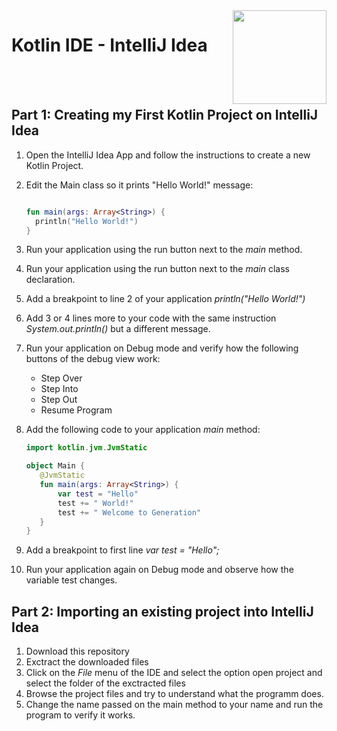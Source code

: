 
<img align="right" width="150" height="150" src="https://media-exp1.licdn.com/dms/image/C4E0BAQF7BYCCZt5epw/company-logo_200_200/0?e=2159024400&v=beta&t=qUAFP9bUgBEEXGVQYpUXW1J_OiP8e0r4rFBpqp8OrxA">

# Kotlin IDE - IntelliJ Idea 

 <br/>
 <br/>
 
 
 ## Part 1: Creating my First Kotlin Project on IntelliJ Idea
 1. Open the IntelliJ Idea App and follow the instructions to create a new Kotlin Project.
 2. Edit the Main class so it prints "Hello World!" message:

    ```kotlin

    fun main(args: Array<String>) {
      println("Hello World!")
    }
    ```
3. Run your application using the run button next to the *main* method.
4. Run your application using the run button next to the *main* class declaration.
5. Add a breakpoint to line 2 of your application *println("Hello World!")*
6. Add 3 or 4 lines more to your code with the same instruction *System.out.println()* but a different message. 
6. Run your application on Debug mode and verify how the following buttons of the debug view work:
    * Step Over
    * Step Into
    * Step Out
    * Resume Program
7. Add the following code to your application *main* method:
     ```kotlin
    import kotlin.jvm.JvmStatic

    object Main {
        @JvmStatic
        fun main(args: Array<String>) {
            var test = "Hello"
            test += " World!"
            test += " Welcome to Generation"
        }
    }
    ```   
8. Add a breakpoint to first line *var test = "Hello";*
9. Run your application again on Debug mode and observe how the variable test changes.

 ## Part 2: Importing an existing project into IntelliJ Idea
 1. Download this repository
 2. Exctract the downloaded files
 3. Click on the *File* menu of the IDE and select the option open project and select the folder of the exctracted files
 4. Browse the project files and try to understand what the programm does.
 5. Change the name passed on the main method to your name and run the program to verify it works.
